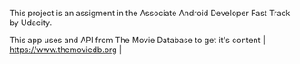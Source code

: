This project is an assigment in the Associate Android Developer Fast Track by Udacity. 

This app uses and API from The Movie Database to get it's content | https://www.themoviedb.org |
